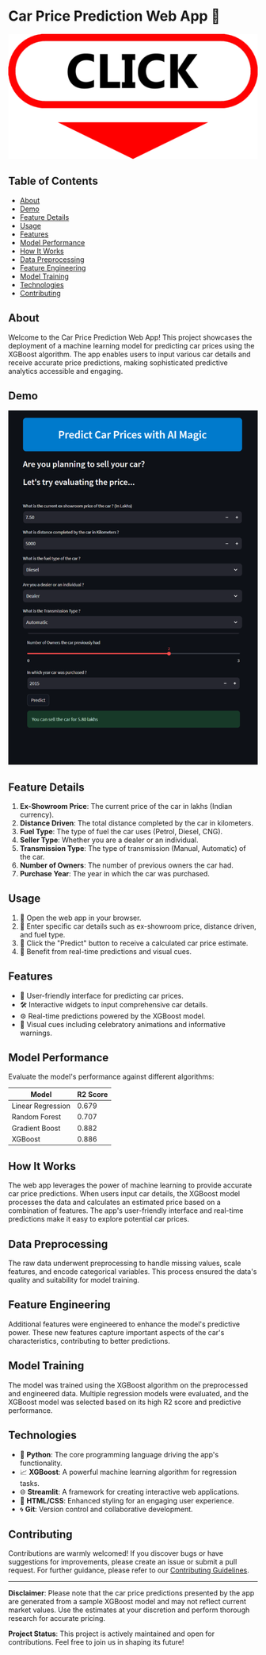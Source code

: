# Car Price Prediction Web App 🚗

[![App Preview](https://github.com/pranjalshukla04/CAR-Price-Predictor/raw/main/icon.png)](https://pranjal-shukla-car-price-predictor.streamlit.app/)


## Table of Contents
- [About](#about)
- [Demo](#demo)
- [Feature Details](#feature-details)
- [Usage](#usage)
- [Features](#features)
- [Model Performance](#model-performance)
- [How It Works](#how-it-works)
- [Data Preprocessing](#data-preprocessing)
- [Feature Engineering](#feature-engineering)
- [Model Training](#model-training)
- [Technologies](#technologies)
- [Contributing](#contributing)

## About
Welcome to the Car Price Prediction Web App! This project showcases the deployment of a machine learning model for predicting car prices using the XGBoost algorithm. The app enables users to input various car details and receive accurate price predictions, making sophisticated predictive analytics accessible and engaging.

## Demo
<p align="center">
  <img src="https://github.com/pranjalshukla04/CAR-Price-Predictor/raw/main/SS1.png" alt="Demo" width="1000" />
</p>

## Feature Details
1. **Ex-Showroom Price**: The current price of the car in lakhs (Indian currency).
2. **Distance Driven**: The total distance completed by the car in kilometers.
3. **Fuel Type**: The type of fuel the car uses (Petrol, Diesel, CNG).
4. **Seller Type**: Whether you are a dealer or an individual.
5. **Transmission Type**: The type of transmission (Manual, Automatic) of the car.
6. **Number of Owners**: The number of previous owners the car had.
7. **Purchase Year**: The year in which the car was purchased.

## Usage
1. 🚀 Open the web app in your browser.
2. 📝 Enter specific car details such as ex-showroom price, distance driven, and fuel type.
3. 🎯 Click the "Predict" button to receive a calculated car price estimate.
4. 🎉 Benefit from real-time predictions and visual cues.

## Features
- 🏁 User-friendly interface for predicting car prices.
- 🛠 Interactive widgets to input comprehensive car details.
- ⚙ Real-time predictions powered by the XGBoost model.
- 🎈 Visual cues including celebratory animations and informative warnings.

## Model Performance
Evaluate the model's performance against different algorithms:

| Model            | R2 Score   |
| ---------------- | ---------- |
| Linear Regression| 0.679      |
| Random Forest    | 0.707      |
| Gradient Boost   | 0.882      |
| XGBoost          | 0.886      |

## How It Works
The web app leverages the power of machine learning to provide accurate car price predictions. When users input car details, the XGBoost model processes the data and calculates an estimated price based on a combination of features. The app's user-friendly interface and real-time predictions make it easy to explore potential car prices.

## Data Preprocessing
The raw data underwent preprocessing to handle missing values, scale features, and encode categorical variables. This process ensured the data's quality and suitability for model training.

## Feature Engineering
Additional features were engineered to enhance the model's predictive power. These new features capture important aspects of the car's characteristics, contributing to better predictions.

## Model Training
The model was trained using the XGBoost algorithm on the preprocessed and engineered data. Multiple regression models were evaluated, and the XGBoost model was selected based on its high R2 score and predictive performance.

## Technologies
- 🐍 **Python**: The core programming language driving the app's functionality.
- 📈 **XGBoost**: A powerful machine learning algorithm for regression tasks.
- 🌐 **Streamlit**: A framework for creating interactive web applications.
- 🎨 **HTML/CSS**: Enhanced styling for an engaging user experience.
- 🌀 **Git**: Version control and collaborative development.

## Contributing
Contributions are warmly welcomed! If you discover bugs or have suggestions for improvements, please create an issue or submit a pull request. For further guidance, please refer to our [Contributing Guidelines](CONTRIBUTING.md).

---

**Disclaimer**: Please note that the car price predictions presented by the app are generated from a sample XGBoost model and may not reflect current market values. Use the estimates at your discretion and perform thorough research for accurate pricing.

**Project Status**: This project is actively maintained and open for contributions. Feel free to join us in shaping its future!
